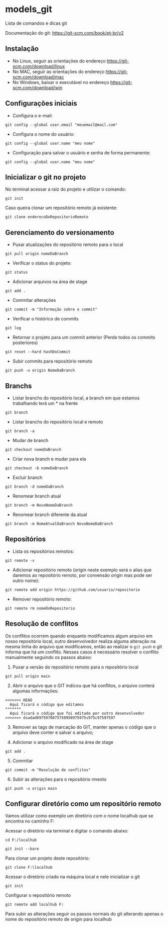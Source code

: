# models_git

Lista de comandos e dicas git

Documentação do git: https://git-scm.com/book/pt-br/v2

## Instalação

- No Linux, seguir as orientações do endereço https://git-scm.com/download/linux
- No MAC, seguir as orientações do endereço https://git-scm.com/download/mac
- No Windows, baixar o executável no endereço https://git-scm.com/download/win

## Configurações iniciais

- Configura o e-mail:
```
git config --global user.email "meuemail@mail.com"
```

- Configura o nome do usuário:
```
git config --global user.name "meu nome"
```

- Configuração para salvar o usuário e senha de forma permanente:
```
git config --global user.name "meu nome"
```

## Inicializar o git no projeto

No terminal acessar a raiz do projeto e utilizar o comando:
```git
git init
```

Caso queira clonar um repositório remoto já existente:
```git
git clone enderecoDoRepositorioRemoto
```

## Gerenciamento do versionamento

- Puxar atualizações do repositório remoto para o local
```git
git pull origin nomeDaBranch
```

- Verificar o status do projeto:
```git
git status
```

- Adicionar arquivos na área de stage
```git
git add .
```

- Commitar alterações
```git
git commit -m "Informação sobre o commit"
```

- Verificar o histórico de commits
```git
git log
```

- Retornar o projeto para um commit anterior (Perde todos os commits posteriores)
```git
git reset --hard hashDoCommit
```

- Subir commits para repositório remoto
```git
git push -u origin NomeDaBranch
```

## Branchs

- Listar branchs do repositório local, a branch em que estamos trabalhando terá um * na frente
```git
git branch
```

- Listar branchs do repositório local e remoto
```git
git branch -a
```

- Mudar de branch
```git
git checkout nomeDaBranch
```

- Criar nova branch e mudar para ela
```git
git checkout -b nomeDaBranch
```

- Excluir branch
```git
git branch -d nomeDaBranch
```

- Renomear branch atual
```git
git branch -m NovoNomeDaBranch
```

- Renomear branch diferente da atual
```git
git branch -m NomeAtualDaBranch NovoNomeDaBranch
```

## Repositórios

- Lista os repositórios remotos:
```git
git remote -v
```

- Adicionar repositório remoto (origin neste exemplo será o alias que daremos ao repositório remoto, por convensão origin mas pode ser outro nome):
```git
git remote add origin https://github.com/usuario/repositorio
```

- Remover repositório remoto:
```git
git remote rm nomeDoRepositorio
```

## Resolução de conflitos

Os conflitos ocorrem quando enquanto modificamos algum arquivo em nosso repositório local, outro desenvolvedor realiza alguma alteração na mesma linha do arquivo que modificamos, então ao realizar o `git push` o git informa que há um conflito. Nesses casos é necessário resolver o conflito manualmente seguindo os passos abaixo:

 1. Puxar a versão do repositório remoto para o repositório local
  ```git
  git pull origin main
  ``` 

 2. Abrir o arquivo que o GIT indicou que há conflitos, o arquivo conterá algumas informações:
```
<<<<<<< HEAD
  Aqui ficará o código que editamos
*******
  Aqui ficará o código que foi editado por outro desenvolvedor
>>>>>>> dsadad6975970875750950975975s975c97597597
```
 
 3. Remover as tags de marcação do GIT, manter apenas o código que o arquivo deve conter e salvar o arquivo;
 
 4. Adicionar o arquivo modificado na área de stage
 ```git
 git add .
 ```
 
 5. Commitar
 ```git
 git commit -m "Resolução de conflitos"
 ```
 
 6. Subir as alterações para o repositório rmeoto
 ```
 git push -u origin main
 ```

## Configurar diretório como um repositório remoto

Vamos utilizar como exemplo um diretório com o nome localhub que se encontra no caminho F:

Acessar o diretório via terminal e digitar o comando abaixo:
```
cd F:/localhub
```
```git
git init --bare
```

Para clonar um projeto deste repositório:
```git
git clone F:\localhub
```

Acessar o diretório criado na máquina local e nele inicializar o git
```git
git init
```

Configurar o repositório remoto
```
git remote add localhub F:
```

Para subir as alterações seguir os passos normais do git alterando apenas o nome do repositório remoto de origin para localhub

